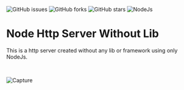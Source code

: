 ![GitHub issues](https://img.shields.io/github/issues/programador404/Node-Http-Server-Without-Lib)
![GitHub forks](https://img.shields.io/github/forks/programador404/Node-Http-Server-Without-Lib)
![GitHub stars](https://img.shields.io/github/stars/programador404/Node-Http-Server-Without-Lib)
![NodeJs](https://img.shields.io/badge/NodeJs-backend-red)

# Node Http Server Without Lib
This is a http server created without any lib or framework using only NodeJs.

</br>


![Capture](https://user-images.githubusercontent.com/48457700/140310127-912df356-e711-41be-9026-fd761f56383d.PNG)

